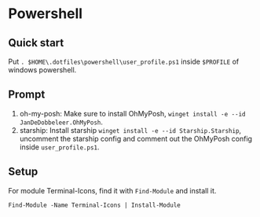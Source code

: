 # Powershell

## Quick start

Put `. $HOME\.dotfiles\powershell\user_profile.ps1` inside `$PROFILE` of windows powershell.

## Prompt

1. oh-my-posh: Make sure to install OhMyPosh, `winget install -e --id JanDeDobbeleer.OhMyPosh`.
2. starship: Install starship `winget install -e --id Starship.Starship`, uncomment the starship config and comment out the OhMyPosh config inside `user_profile.ps1`.

## Setup

For module Terminal-Icons, find it with `Find-Module` and install it.

```pwsh
Find-Module -Name Terminal-Icons | Install-Module
```
